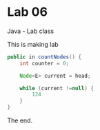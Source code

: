 # Lab 06

Java - Lab class

This is making lab

```java
public in countNodes() {
    int counter = 0;

    Node<E> current = head;

    while (current !=null) {
        124
    }
}
```

The end.